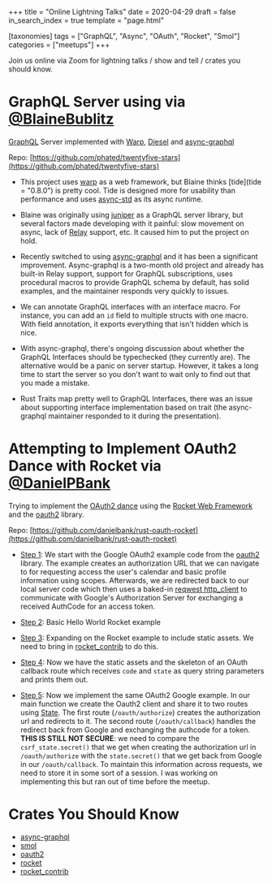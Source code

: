 +++
title = "Online Lightning Talks"
date = 2020-04-29
draft = false
in_search_index = true
template = "page.html"

[taxonomies] 
tags = ["GraphQL", "Async", "OAuth", "Rocket", "Smol"]
categories = ["meetups"] 
+++

Join us online via Zoom for lightning talks / show and tell / crates you should know.

<!-- more -->

# GraphQL Server using via [@BlaineBublitz](https://github.com/phated)

[GraphQL](https://graphql.org/) Server implemented with [Warp](https://github.com/seanmonstar/warp), [Diesel](https://github.com/diesel-rs/diesel) and [async-graphql](https://github.com/async-graphql/async-graphql)

Repo: [https://github.com/phated/twentyfive-stars](https://github.com/phated/twentyfive-stars)

-   This project uses [warp](https://crates.io/crates/warp) as a web framework, but Blaine thinks [tide](tide = "0.8.0") is pretty cool. Tide is designed more for usability than performance and uses [async-std](https://crates.io/crates/async-std) as its async runtime.

-   Blaine was originally using [juniper](https://crates.io/crates/juniper) as a GraphQL server library, but several factors made developing with it painful: slow movement on async, lack of [Relay](https://relay.dev/) support, etc. It caused him to put the project on hold.

-   Recently switched to using [async-graphql](https://crates.io/crates/async-graphql) and it has been a significant improvement. Async-graphql is a two-month old project and already has built-in Relay support, support for GraphQL subscriptions, uses procedural macros to provide GraphQL schema by default, has solid examples, and the maintainer responds very quickly to issues.

-   We can annotate GraphQL interfaces with an interface macro. For instance, you can add an `id` field to multiple structs with one macro. With field annotation, it exports everything that isn't hidden which is nice.

-   With async-graphql, there's ongoing discussion about whether the GraphQL Interfaces should be typechecked (they currently are). The alternative would be a panic on server startup. However, it takes a long time to start the server so you don't want to wait only to find out that you made a mistake.

-   Rust Traits map pretty well to GraphQL Interfaces, there was an issue about supporting interface implementation based on trait (the async-graphql maintainer responded to it during the presentation).

# Attempting to Implement OAuth2 Dance with Rocket via [@DanielPBank](https://github.com/danielbank)

Trying to implement the [OAuth2 dance](https://tools.ietf.org/html/rfc6749) using the [Rocket Web Framework](https://rocket.rs) and the [oauth2](https://crates.io/crates/oauth2) library.

Repo: [https://github.com/danielbank/rust-oauth-rocket](https://github.com/danielbank/rust-oauth-rocket)

-   [Step 1](https://github.com/danielbank/rust-oauth-rocket/commits/step1): We start with the Google OAuth2 example code from the [oauth2](https://crates.io/crates/oauth2) library. The example creates an authorization URL that we can navigate to for requesting access the user's calendar and basic profile information using scopes. Afterwards, we are redirected back to our local server code which then uses a baked-in [reqwest http_client](https://github.com/seanmonstar/reqwest) to communicate with Google's Authorization Server for exchanging a received AuthCode for an access token.

-   [Step 2](https://github.com/danielbank/rust-oauth-rocket/tree/step2): Basic Hello World Rocket example

-   [Step 3](https://github.com/danielbank/rust-oauth-rocket/tree/step3): Expanding on the Rocket example to include static assets. We need to bring in [rocket_contrib](https://crates.io/crates/rocket_contrib) to do this.

-   [Step 4](https://github.com/danielbank/rust-oauth-rocket/tree/step4): Now we have the static assets and the skeleton of an OAuth callback route which receives `code` and `state` as query string parameters and prints them out.

-   [Step 5](https://github.com/danielbank/rust-oauth-rocket/tree/step5): Now we implement the same OAuth2 Google example. In our main function we create the Oauth2 client and share it to two routes using [State](https://docs.rs/rocket/0.4.2/rocket/struct.State.html). The first route (`/oauth/authorize`) creates the authorization url and redirects to it. The second route (`/oauth/callback`) handles the redirect back from Google and exchanging the authcode for a token. **THIS IS STILL NOT SECURE**: we need to compare the `csrf_state.secret()` that we get when creating the authorization url in `/oauth/authorize` with the `state.secret()` that we get back from Google in our `/oauth/callback`. To maintain this information across requests, we need to store it in some sort of a session. I was working on implementing this but ran out of time before the meetup.

# Crates You Should Know

-   [async-graphql](https://crates.io/crates/async-graphql)
-   [smol](https://crates.io/crates/smol)
-   [oauth2](https://crates.io/crates/oauth2)
-   [rocket](https://crates.io/crates/rocket)
-   [rocket_contrib](https://crates.io/crates/rocket_contrib)
